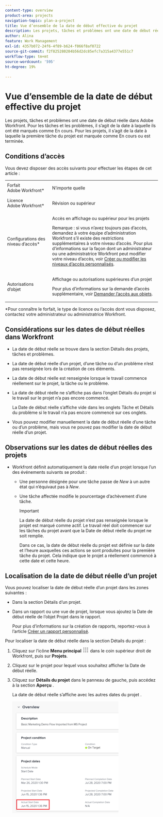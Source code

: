 ```yaml
---
content-type: overview
product-area: projects
navigation-topic: plan-a-project
title: Vue d’ensemble de la date de début effective du projet
description: Les projets, tâches et problèmes ont une date de début réelle dans Adobe Workfront. Pour les tâches et les problèmes, il s’agit de la date à laquelle ils ont été marqués comme En cours. Pour les projets, il s’agit de la date à laquelle la première tâche du projet est marquée comme En cours ou est terminée.
author: Alina
feature: Work Management
exl-id: 4357b072-24f6-4f89-b624-f066f8af0722
source-git-commit: f2f825280204b56d2dc85efc7a315a4377e551c7
workflow-type: tm+mt
source-wordcount: '595'
ht-degree: 19%

---
```


# Vue d’ensemble de la date de début effective du projet

Les projets, tâches et problèmes ont une date de début réelle dans Adobe Workfront. Pour les tâches et les problèmes, il s’agit de la date à laquelle ils ont été marqués comme En cours. Pour les projets, il s’agit de la date à laquelle la première tâche du projet est marquée comme En cours ou est terminée.

## Conditions d’accès

Vous devez disposer des accès suivants pour effectuer les étapes de cet article :

<table style="table-layout:auto"> 
 <col> 
 <col> 
 <tbody> 
  <tr> 
   <td role="rowheader">Forfait Adobe Workfront*</td> 
   <td> <p>N’importe quelle</p> </td> 
  </tr> 
  <tr> 
   <td role="rowheader">Licence Adobe Workfront*</td> 
   <td> <p>Révision ou supérieur</p> </td> 
  </tr> 
  <tr> 
   <td role="rowheader">Configurations des niveau d’accès*</td> 
   <td> <p>Accès en affichage ou supérieur pour les projets</p> <p>Remarque : si vous n’avez toujours pas d’accès, demandez à votre équipe d’administration Workfront s’il existe des restrictions supplémentaires à votre niveau d’accès. Pour plus d’informations sur la façon dont un administrateur ou une administratrice Workfront peut modifier votre niveau d’accès, voir <a href="../../../administration-and-setup/add-users/configure-and-grant-access/create-modify-access-levels.md" class="MCXref xref">Créer ou modifier les niveaux d’accès personnalisés</a>.</p> </td> 
  </tr> 
  <tr> 
   <td role="rowheader">Autorisations d’objet</td> 
   <td> <p>Affichage ou autorisations supérieures d’un projet</p> <p>Pour plus d’informations sur la demande d’accès supplémentaire, voir <a href="../../../workfront-basics/grant-and-request-access-to-objects/request-access.md" class="MCXref xref">Demander l’accès aux objets</a>.</p> </td> 
  </tr> 
 </tbody> 
</table>

&#42;Pour connaître le forfait, le type de licence ou l’accès dont vous disposez, contactez votre administrateur ou administratrice Workfront.

## Considérations sur les dates de début réelles dans Workfront

* La date de début réelle se trouve dans la section Détails des projets, tâches et problèmes. 
* La date de début réelle d’un projet, d’une tâche ou d’un problème n’est pas renseignée lors de la création de ces éléments.
* La date de début réelle est renseignée lorsque le travail commence réellement sur le projet, la tâche ou le problème.
* La date de début réelle ne s’affiche pas dans l’onglet Détails du projet si le travail sur le projet n’a pas encore commencé.

  La Date de début réelle s’affiche vide dans les onglets Tâche et Détails du problème si le travail n’a pas encore commencé sur ces onglets.

* Vous pouvez modifier manuellement la date de début réelle d’une tâche ou d’un problème, mais vous ne pouvez pas modifier la date de début réelle d’un projet.

## Observations sur les dates de début réelles des projets

* Workfront définit automatiquement la date réelle d’un projet lorsque l’un des événements suivants se produit :

   * Une personne désignée pour une tâche passe de *New* à un autre état qui n’équivaut pas à *New*.

   * Une tâche affectée modifie le pourcentage d’achèvement d’une tâche.

     >[!IMPORTANT]
     >
     >La date de début réelle du projet n’est pas renseignée lorsque le projet est marqué comme actif. Le travail réel doit commencer sur les tâches du projet avant que la Date de début réelle du projet ne soit remplie.

     Dans ce cas, la date de début réelle du projet est définie sur la date et l’heure auxquelles ces actions se sont produites pour la première tâche du projet. Cela indique que le projet a réellement commencé à cette date et cette heure.

## Localisation de la date de début réelle d’un projet

Vous pouvez localiser la date de début réelle d’un projet dans les zones suivantes :

* Dans la section Détails d’un projet.
* Dans un rapport ou une vue de projet, lorsque vous ajoutez la Date de début réelle de l’objet Projet dans le rapport.

  Pour plus d’informations sur la création de rapports, reportez-vous à l’article [Créer un rapport personnalisé](../../../reports-and-dashboards/reports/creating-and-managing-reports/create-custom-report.md).

Pour localiser la date de début réelle dans la section Détails du projet :

1. Cliquez sur l’icône **Menu principal** ![](assets/main-menu-icon.png) dans le coin supérieur droit de Workfront, puis sur **Projets**.
1. Cliquez sur le projet pour lequel vous souhaitez afficher la Date de début réelle.
1. Cliquez sur **Détails du projet** dans le panneau de gauche, puis accédez à la section **Aperçu** .

   La date de début réelle s’affiche avec les autres dates du projet .

   ![](assets/nwe-project-actual-start-date--highlighted-350x367.png)

 
